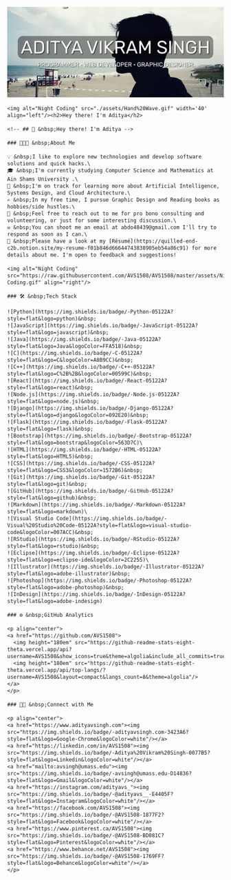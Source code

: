 ![Aditya Vikram Singh Banner](https://raw.githubusercontent.com/AVS1508/AVS1508/master/assets/Aditya%20Vikram%20Singh%20Banner.jpg)

    <img alt="Night Coding" src="./assets/Hand%20Wave.gif" width='40' align="left"/><h2>Hey there! I'm Aditya</h2>
    
    <!-- ## 👋 &nbsp;Hey there! I'm Aditya -->
    
    ### 👨🏻‍💻 &nbsp;About Me
    
    💡 &nbsp;I like to explore new technologies and develop software solutions and quick hacks.\
    🎓 &nbsp;I'm currently studying Computer Science and Mathematics at Ain Shams University .\
    🌱 &nbsp;I'm on track for learning more about Artificial Intelligence, Systems Design, and Cloud Architecture.\
    ✍️ &nbsp;In my free time, I pursue Graphic Design and Reading books as hobbies/side hustles.\
    💬 &nbsp;Feel free to reach out to me for pro bono consulting and volunteering, or just for some interesting discussion.\
    ✉️ &nbsp;You can shoot me an email at abdo48439@gmail.com I'll try to respond as soon as I can.\
    📄 &nbsp;Please have a look at my [Résumé](https://quilled-end-c2b.notion.site/my-resume-f01b846d66644743838905eb54a86c91) for more details about me. I'm open to feedback and suggestions!
    
    <img alt="Night Coding" src="https://raw.githubusercontent.com/AVS1508/AVS1508/master/assets/Night-Coding.gif" align="right"/>
    
    ### 🛠 &nbsp;Tech Stack
    
    ![Python](https://img.shields.io/badge/-Python-05122A?style=flat&logo=python)&nbsp;
    ![JavaScript](https://img.shields.io/badge/-JavaScript-05122A?style=flat&logo=javascript)&nbsp;
    ![Java](https://img.shields.io/badge/-Java-05122A?style=flat&logo=Java&logoColor=FFA518)&nbsp;
    ![C](https://img.shields.io/badge/-C-05122A?style=flat&logo=C&logoColor=A8B9CC)&nbsp;
    ![C++](https://img.shields.io/badge/-C++-05122A?style=flat&logo=C%2B%2B&logoColor=00599C)&nbsp;
    ![React](https://img.shields.io/badge/-React-05122A?style=flat&logo=react)&nbsp;
    ![Node.js](https://img.shields.io/badge/-Node.js-05122A?style=flat&logo=node.js)&nbsp;
    ![Django](https://img.shields.io/badge/-Django-05122A?style=flat&logo=django&logoColor=092E20)&nbsp;
    ![Flask](https://img.shields.io/badge/-Flask-05122A?style=flat&logo=flask)&nbsp;
    ![Bootstrap](https://img.shields.io/badge/-Bootstrap-05122A?style=flat&logo=bootstrap&logoColor=563D7C)\
    ![HTML](https://img.shields.io/badge/-HTML-05122A?style=flat&logo=HTML5)&nbsp;
    ![CSS](https://img.shields.io/badge/-CSS-05122A?style=flat&logo=CSS3&logoColor=1572B6)&nbsp;
    ![Git](https://img.shields.io/badge/-Git-05122A?style=flat&logo=git)&nbsp;
    ![GitHub](https://img.shields.io/badge/-GitHub-05122A?style=flat&logo=github)&nbsp;
    ![Markdown](https://img.shields.io/badge/-Markdown-05122A?style=flat&logo=markdown)\
    ![Visual Studio Code](https://img.shields.io/badge/-Visual%20Studio%20Code-05122A?style=flat&logo=visual-studio-code&logoColor=007ACC)&nbsp;
    ![RStudio](https://img.shields.io/badge/-RStudio-05122A?style=flat&logo=rstudio)&nbsp;
    ![Eclipse](https://img.shields.io/badge/-Eclipse-05122A?style=flat&logo=eclipse-ide&logoColor=2C2255)\
    ![Illustrator](https://img.shields.io/badge/-Illustrator-05122A?style=flat&logo=adobe-illustrator)&nbsp;
    ![Photoshop](https://img.shields.io/badge/-Photoshop-05122A?style=flat&logo=adobe-photoshop)&nbsp;
    ![InDesign](https://img.shields.io/badge/-InDesign-05122A?style=flat&logo=adobe-indesign)
    
    ### ⚙️ &nbsp;GitHub Analytics
    
    <p align="center">
    <a href="https://github.com/AVS1508">
      <img height="180em" src="https://github-readme-stats-eight-theta.vercel.app/api?username=AVS1508&show_icons=true&theme=algolia&include_all_commits=true&count_private=true"/>
      <img height="180em" src="https://github-readme-stats-eight-theta.vercel.app/api/top-langs/?username=AVS1508&layout=compact&langs_count=8&theme=algolia"/>
    </a>
    </p>
    
    ### 🤝🏻 &nbsp;Connect with Me
    
    <p align="center">
    <a href="https://www.adityavsingh.com"><img src="https://img.shields.io/badge/-adityavsingh.com-3423A6?style=flat&logo=Google-Chrome&logoColor=white"/></a>
    <a href="https://linkedin.com/in/AVS1508"><img src="https://img.shields.io/badge/-Aditya%20Vikram%20Singh-0077B5?style=flat&logo=Linkedin&logoColor=white"/></a>
    <a href="mailto:avsingh@umass.edu"><img src="https://img.shields.io/badge/-avsingh@umass.edu-D14836?style=flat&logo=Gmail&logoColor=white"/></a>
    <a href="https://instagram.com/adityavs_"><img src="https://img.shields.io/badge/-@adityavs__-E4405F?style=flat&logo=Instagram&logoColor=white"/></a>
    <a href="https://facebook.com/AVS1508"><img src="https://img.shields.io/badge/-@AVS1508-1877F2?style=flat&logo=Facebook&logoColor=white"/></a>
    <a href="https://www.pinterest.ca/AVS1508"><img src="https://img.shields.io/badge/-@AVS1508-BD081C?style=flat&logo=Pinterest&logoColor=white"/></a>
    <a href="https://www.behance.net/AVS1508"><img src="https://img.shields.io/badge/-@AVS1508-1769FF?style=flat&logo=Behance&logoColor=white"/></a>
    </p>
